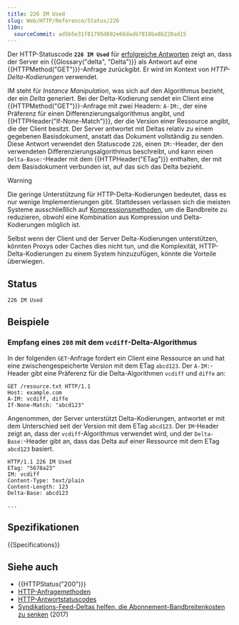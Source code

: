 ```yaml
---
title: 226 IM Used
slug: Web/HTTP/Reference/Status/226
l10n:
  sourceCommit: ad5b5e31f81795d692e66dadb7818ba8b220ad15
---
```


Der HTTP-Statuscode **`226 IM Used`** für [erfolgreiche Antworten](/de/docs/Web/HTTP/Reference/Status#successful_responses) zeigt an, dass der Server ein {{Glossary("delta", "Delta")}} als Antwort auf eine {{HTTPMethod("GET")}}-Anfrage zurückgibt. Er wird im Kontext von _HTTP-Delta-Kodierungen_ verwendet.

IM steht für _Instance Manipulation_, was sich auf den Algorithmus bezieht, der ein _Delta_ generiert. Bei der Delta-Kodierung sendet ein Client eine {{HTTPMethod("GET")}}-Anfrage mit zwei Headern: `A-IM:`, der eine Präferenz für einen Differenzierungsalgorithmus angibt, und {{HTTPHeader("If-None-Match")}}, der die Version einer Ressource angibt, die der Client besitzt. Der Server antwortet mit Deltas relativ zu einem gegebenen Basisdokument, anstatt das Dokument vollständig zu senden. Diese Antwort verwendet den Statuscode `226`, einen `IM:`-Header, der den verwendeten Differenzierungsalgorithmus beschreibt, und kann einen `Delta-Base:`-Header mit dem {{HTTPHeader("ETag")}} enthalten, der mit dem Basisdokument verbunden ist, auf das sich das Delta bezieht.

> [!WARNING]
> Die geringe Unterstützung für HTTP-Delta-Kodierungen bedeutet, dass es nur wenige Implementierungen gibt. Stattdessen verlassen sich die meisten Systeme ausschließlich auf [Kompressionsmethoden](/de/docs/Web/HTTP/Guides/Compression), um die Bandbreite zu reduzieren, obwohl eine Kombination aus Kompression und Delta-Kodierungen möglich ist.
>
> Selbst wenn der Client und der Server Delta-Kodierungen unterstützen, könnten Proxys oder Caches dies nicht tun, und die Komplexität, HTTP-Delta-Kodierungen zu einem System hinzuzufügen, könnte die Vorteile überwiegen.

## Status

```http
226 IM Used
```

## Beispiele

### Empfang eines `208` mit dem `vcdiff`-Delta-Algorithmus

In der folgenden `GET`-Anfrage fordert ein Client eine Ressource an und hat eine zwischengespeicherte Version mit dem ETag `abcd123`. Der `A-IM:`-Header gibt eine Präferenz für die Delta-Algorithmen `vcdiff` und `diffe` an:

```http
GET /resource.txt HTTP/1.1
Host: example.com
A-IM: vcdiff, diffe
If-None-Match: "abcd123"
```

Angenommen, der Server unterstützt Delta-Kodierungen, antwortet er mit dem Unterschied seit der Version mit dem ETag `abcd123`. Der `IM`-Header zeigt an, dass der `vcdiff`-Algorithmus verwendet wird, und der `Delta-Base:`-Header gibt an, dass das Delta auf einer Ressource mit dem ETag `abcd123` basiert.

```http
HTTP/1.1 226 IM Used
ETag: "5678a23"
IM: vcdiff
Content-Type: text/plain
Content-Length: 123
Delta-Base: abcd123

...
```

## Spezifikationen

{{Specifications}}

## Siehe auch

- {{HTTPStatus("200")}}
- [HTTP-Anfragemethoden](/de/docs/Web/HTTP/Reference/Methods)
- [HTTP-Antwortstatuscodes](/de/docs/Web/HTTP/Reference/Status)
- [Syndikations-Feed-Deltas helfen, die Abonnement-Bandbreitenkosten zu senken](https://www.ctrl.blog/entry/feed-delta-updates.html) (2017)
